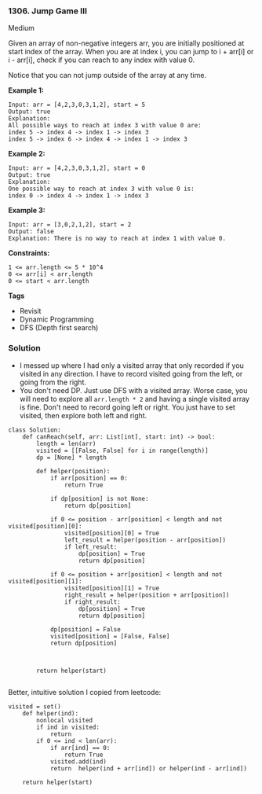 ### 1306. Jump Game III
Medium

Given an array of non-negative integers arr, you are initially positioned at start index of the array. When you are at index i, you can jump to i + arr[i] or i - arr[i], check if you can reach to any index with value 0.

Notice that you can not jump outside of the array at any time. 

**Example 1:**
```
Input: arr = [4,2,3,0,3,1,2], start = 5
Output: true
Explanation: 
All possible ways to reach at index 3 with value 0 are: 
index 5 -> index 4 -> index 1 -> index 3 
index 5 -> index 6 -> index 4 -> index 1 -> index 3 
```

**Example 2:**
```
Input: arr = [4,2,3,0,3,1,2], start = 0
Output: true 
Explanation: 
One possible way to reach at index 3 with value 0 is: 
index 0 -> index 4 -> index 1 -> index 3
```

**Example 3:**
```
Input: arr = [3,0,2,1,2], start = 2
Output: false
Explanation: There is no way to reach at index 1 with value 0.
``` 

**Constraints:**
```
1 <= arr.length <= 5 * 10^4
0 <= arr[i] < arr.length
0 <= start < arr.length
```

**Tags**
- Revisit
- Dynamic Programming
- DFS (Depth first search)


### Solution
- I messed up where I had only a visited array that only recorded if you visited in any direction. I have to record visited going from the left, or going from the right.
- You don't need DP. Just use DFS with a visited array. Worse case, you will need to explore all `arr.length * 2` and having a single visited array is fine. Don't need to record going left or right. You just have to set visited, then explore both left and right.
```
class Solution:
    def canReach(self, arr: List[int], start: int) -> bool:
        length = len(arr)
        visited = [[False, False] for i in range(length)]
        dp = [None] * length
        
        def helper(position):
            if arr[position] == 0:
                return True
            
            if dp[position] is not None:
                return dp[position]
            
            if 0 <= position - arr[position] < length and not visited[position][0]:
                visited[position][0] = True
                left_result = helper(position - arr[position])
                if left_result:
                    dp[position] = True
                    return dp[position]
            
            if 0 <= position + arr[position] < length and not visited[position][1]:
                visited[position][1] = True
                right_result = helper(position + arr[position])
                if right_result:
                    dp[position] = True
                    return dp[position]
            
            dp[position] = False
            visited[position] = [False, False]
            return dp[position]
            
        
        
        return helper(start)
        
```
Better, intuitive solution I copied from leetcode:
```
visited = set()
    def helper(ind):
        nonlocal visited
        if ind in visited:
            return 
        if 0 <= ind < len(arr):
            if arr[ind] == 0:
                return True
            visited.add(ind)
            return  helper(ind + arr[ind]) or helper(ind - arr[ind])
        
    return helper(start)
```
